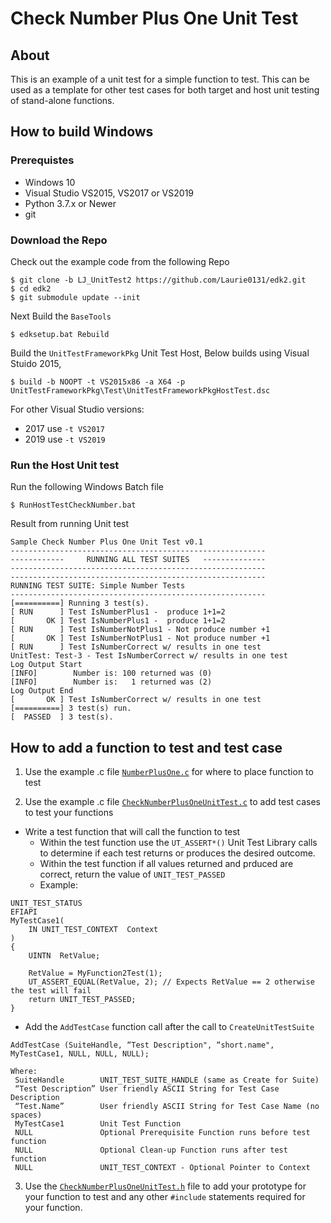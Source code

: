 # Check Number Plus One Unit Test

## About

This is an example of a unit test for a simple function to test.  This can be used as a template for other test cases for both target and host unit testing of stand-alone functions.

## How to build Windows

### Prerequistes
* Windows 10
* Visual Studio VS2015, VS2017 or VS2019
* Python 3.7.x or Newer
* git 


### Download the Repo
Check out the example code from the following Repo

```shell
$ git clone -b LJ_UnitTest2 https://github.com/Laurie0131/edk2.git 
$ cd edk2 
$ git submodule update --init
```

Next Build the `BaseTools`

```shell
$ edksetup.bat Rebuild
```
Build the `UnitTestFrameworkPkg` Unit Test Host, Below builds using Visual Stuido 2015, 
```shell
$ build -b NOOPT -t VS2015x86 -a X64 -p UnitTestFrameworkPkg\Test\UnitTestFrameworkPkgHostTest.dsc 
```
For other Visual Studio versions:
* 2017 use `-t VS2017` 
* 2019 use `-t VS2019`

### Run the Host Unit test
Run the following Windows Batch file
```
$ RunHostTestCheckNumber.bat
```
Result from running Unit test
```
Sample Check Number Plus One Unit Test v0.1
---------------------------------------------------------
------------     RUNNING ALL TEST SUITES   --------------
---------------------------------------------------------
---------------------------------------------------------
RUNNING TEST SUITE: Simple Number Tests
---------------------------------------------------------
[==========] Running 3 test(s).
[ RUN      ] Test IsNumberPlus1 -  produce 1+1=2
[       OK ] Test IsNumberPlus1 -  produce 1+1=2
[ RUN      ] Test IsNumberNotPlus1 - Not produce number +1
[       OK ] Test IsNumberNotPlus1 - Not produce number +1
[ RUN      ] Test IsNumberCorrect w/ results in one test
UnitTest: Test-3 - Test IsNumberCorrect w/ results in one test
Log Output Start
[INFO]        Number is: 100 returned was (0)
[INFO]        Number is:   1 returned was (2)
Log Output End
[       OK ] Test IsNumberCorrect w/ results in one test
[==========] 3 test(s) run.
[  PASSED  ] 3 test(s).
```
## How to add a function to test and test case

1. Use the example .c file [`NumberPlusOne.c`](https://github.com/Laurie0131/edk2/blob/LJ_UnitTest2/UnitTestFrameworkPkg/Test/UnitTest/Sample/CheckNumberPlusOneUnitTest/NumberPlusOne.c) for where to place function to test


2. Use the example .c file [`CheckNumberPlusOneUnitTest.c`](https://github.com/Laurie0131/edk2/blob/LJ_UnitTest2/UnitTestFrameworkPkg/Test/UnitTest/Sample/CheckNumberPlusOneUnitTest/CheckNumberPlusOneUnitTest.c) to add test cases to test your functions
 * Write a test function that will call the function to test
    * Within the test function use the `UT_ASSERT*()` Unit Test Library calls to determine if each test returns or produces the desired outcome.
    * Within the test function if all values returned and prduced are correct, return the value of `UNIT_TEST_PASSED`  
    * Example:
```
UNIT_TEST_STATUS
EFIAPI
MyTestCase1(
	IN UNIT_TEST_CONTEXT  Context
)
{
	UINTN  RetValue;

	RetValue = MyFunction2Test(1);
	UT_ASSERT_EQUAL(RetValue, 2); // Expects RetValue == 2 otherwise the test will fail
	return UNIT_TEST_PASSED;
}
```    
  * Add the `AddTestCase` function call after the call to  `CreateUnitTestSuite`
```
AddTestCase (SuiteHandle, “Test Description", “short.name", MyTestCase1, NULL, NULL, NULL);

Where:
 SuiteHandle		UNIT_TEST_SUITE_HANDLE (same as Create for Suite) 
 “Test Description”	User friendly ASCII String for Test Case Description
 “Test.Name”		User friendly ASCII String for Test Case Name (no spaces)
 MyTestCase1	    Unit Test Function
 NULL				Optional Prerequisite Function runs before test function
 NULL				Optional Clean-up Function runs after test function
 NULL				UNIT_TEST_CONTEXT - Optional Pointer to Context 
```
3. Use the [`CheckNumberPlusOneUnitTest.h`](https://github.com/Laurie0131/edk2/blob/LJ_UnitTest2/UnitTestFrameworkPkg/Test/UnitTest/Sample/CheckNumberPlusOneUnitTest/CheckNumberPlusOneUnitTest.h) file to add your prototype for your function to test and any other `#include` statements required for your function.








